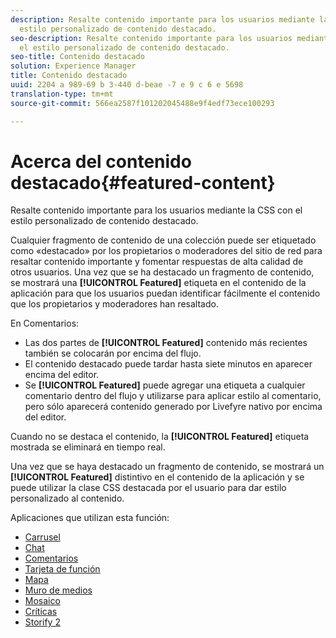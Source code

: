 ```yaml
---
description: Resalte contenido importante para los usuarios mediante la CSS con el
  estilo personalizado de contenido destacado.
seo-description: Resalte contenido importante para los usuarios mediante la CSS con
  el estilo personalizado de contenido destacado.
seo-title: Contenido destacado
solution: Experience Manager
title: Contenido destacado
uuid: 2204 a 989-69 b 3-440 d-beae -7 e 9 c 6 e 5698
translation-type: tm+mt
source-git-commit: 566ea2587f101202045488e9f4edf73ece100293

---
```



# Acerca del contenido destacado{#featured-content}

Resalte contenido importante para los usuarios mediante la CSS con el estilo personalizado de contenido destacado.

Cualquier fragmento de contenido de una colección puede ser etiquetado como «destacado» por los propietarios o moderadores del sitio de red para resaltar contenido importante y fomentar respuestas de alta calidad de otros usuarios. Una vez que se ha destacado un fragmento de contenido, se mostrará una **[!UICONTROL Featured]** etiqueta en el contenido de la aplicación para que los usuarios puedan identificar fácilmente el contenido que los propietarios y moderadores han resaltado.

En Comentarios:

* Las dos partes de **[!UICONTROL Featured]** contenido más recientes también se colocarán por encima del flujo.
* El contenido destacado puede tardar hasta siete minutos en aparecer encima del editor.
* Se **[!UICONTROL Featured]** puede agregar una etiqueta a cualquier comentario dentro del flujo y utilizarse para aplicar estilo al comentario, pero sólo aparecerá contenido generado por Livefyre nativo por encima del editor.

Cuando no se destaca el contenido, la **[!UICONTROL Featured]** etiqueta mostrada se eliminará en tiempo real.

Una vez que se haya destacado un fragmento de contenido, se mostrará un **[!UICONTROL Featured]** distintivo en el contenido de la aplicación y se puede utilizar la clase CSS destacada por el usuario para dar estilo personalizado al contenido.

Aplicaciones que utilizan esta función:

* [Carrusel](/help/using/c-about-apps/c-carousel-app/c-carousel-app.md#c_carousel_app)
* [Chat](/help/using/c-about-apps/c-chat-app/c-chat-app.md#c_chat_app)
* [Comentarios](/help/using/c-about-apps/c-comments/c-comments.md)
* [Tarjeta de función](/help/using/c-about-apps/c-feature-card-app/c-feature-card-app.md#c_feature_card_app)
* [Mapa](/help/using/c-about-apps/c-map-app/c-map-app.md#c_map_app)
* [Muro de medios](/help/using/c-about-apps/c-media-wall-app/c-media-wall-app.md#c_media_wall_app)
* [Mosaico](/help/using/c-about-apps/c-mosaic-app/c-mosaic-app.md#c_mosaic_app)
* [Críticas](/help/using/c-about-apps/c-reviews-app/c-reviews-app.md#c_reviews_app)
* [Storify 2](/help/using/c-about-apps/c-storify2/c-storify2.md#c_storify2)

